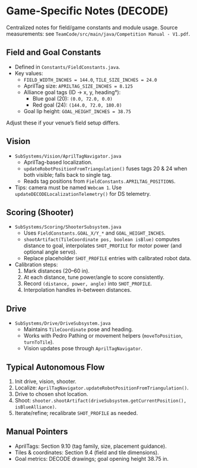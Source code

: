 # Game-Specific Notes (DECODE)

Centralized notes for field/game constants and module usage. Source measurements: see `TeamCode/src/main/java/Competition Manual - V1.pdf`.

## Field and Goal Constants
- Defined in `Constants/FieldConstants.java`.
- Key values:
  - `FIELD_WIDTH_INCHES = 144.0`, `TILE_SIZE_INCHES = 24.0`
  - AprilTag size: `APRILTAG_SIZE_INCHES = 8.125`
  - Alliance goal tags (ID → x, y, heading°):
    - Blue goal (20): `(0.0, 72.0, 0.0)`
    - Red goal (24): `(144.0, 72.0, 180.0)`
  - Goal lip height: `GOAL_HEIGHT_INCHES = 38.75`

Adjust these if your venue’s field setup differs.

## Vision
- `SubSystems/Vision/AprilTagNavigator.java`
  - AprilTag-based localization.
  - `updateRobotPositionFromTriangulation()` fuses tags 20 & 24 when both visible; falls back to single tag.
  - Reads tag positions from `FieldConstants.APRILTAG_POSITIONS`.
- Tips: camera must be named `Webcam 1`. Use `updateDECODELocalizationTelemetry()` for DS telemetry.

## Scoring (Shooter)
- `SubSystems/Scoring/ShooterSubsystem.java`
  - Uses `FieldConstants.GOAL_X/Y_*` and `GOAL_HEIGHT_INCHES`.
  - `shootArtifact(TileCoordinate pos, boolean isBlue)` computes distance to goal, interpolates `SHOT_PROFILE` for motor power (and optional angle servo).
  - Replace placeholder `SHOT_PROFILE` entries with calibrated robot data.
- Calibration steps:
  1. Mark distances (20–60 in).
  2. At each distance, tune power/angle to score consistently.
  3. Record `(distance, power, angle)` into `SHOT_PROFILE`.
  4. Interpolation handles in-between distances.

## Drive
- `SubSystems/Drive/DriveSubsystem.java`
  - Maintains `TileCoordinate` pose and heading.
  - Works with Pedro Pathing or movement helpers (`moveToPosition`, `turnToTile`).
  - Vision updates pose through `AprilTagNavigator`.

## Typical Autonomous Flow
1. Init drive, vision, shooter.
2. Localize: `AprilTagNavigator.updateRobotPositionFromTriangulation()`.
3. Drive to chosen shot location.
4. Shoot: `shooter.shootArtifact(driveSubsystem.getCurrentPosition(), isBlueAlliance)`.
5. Iterate/refine; recalibrate `SHOT_PROFILE` as needed.

## Manual Pointers
- AprilTags: Section 9.10 (tag family, size, placement guidance).
- Tiles & coordinates: Section 9.4 (field and tile dimensions).
- Goal metrics: DECODE drawings; goal opening height 38.75 in.


